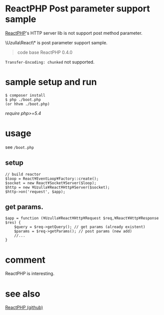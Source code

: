 ReactPHP Post parameter support sample
======================================

[ReactPHP](http://reactphp.org/)'s HTTP server lib is not support post method parameter.

\\Uzulla\\React\\* is post parameter support sample.

> code base ReactPHP 0.4.0

`Transfer-Encoding: chunked` not supported.

sample setup and run
==============

```
$ composer install
$ php ./boot.php
(or hhvm ./boot.php)
```

_require php>=5.4_

usage
=====

see `/boot.php`

## setup

```
// build reactor
$loop = React¥EventLoop¥Factory::create();
$socket = new React¥Socket¥Server($loop);
$http = new ¥Uzulla¥React¥Http¥Server($socket);
$http->on('request', $app);
```

## get params.

```
$app = function (¥Uzulla¥React¥Http¥Request $req,¥React¥Http¥Response $res) {
    $query = $req->getQuery(); // get params (already existent)
    $params = $req->getParams(); // post params (new add)
    //...
}
```

comment
=======

ReactPHP is interesting.

see also
========

[ReactPHP (github)](https://github.com/reactphp/react)

